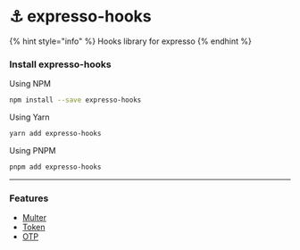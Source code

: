 # ⚓ expresso-hooks

{% hint style="info" %}
Hooks library for expresso
{% endhint %}

### Install expresso-hooks

Using NPM

```bash
npm install --save expresso-hooks
```

Using Yarn

```bash
yarn add expresso-hooks
```

Using PNPM

```bash
pnpm add expresso-hooks
```

***

### Features

* [Multer](multer.md)
* [Token](token.md)
* [OTP](otp.md)
